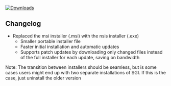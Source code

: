 [![Downloads](https://img.shields.io/github/downloads/zevnda/steam-game-idler/1.7.22/total?style=for-the-badge&logo=github&color=137eb5)](https://github.com/zevnda/steam-game-idler/releases/download/1.7.22/Steam.Game.Idler_1.7.22_x64-setup.exe)

## Changelog
- Replaced the msi installer (.msi) with the nsis installer (.exe)
  - Smaller portable installer file
  - Faster initial installation and automatic updates
  - Supports patch updates by downloading only changed files instead of the full installer for each update, saving on bandwidth

Note: The transition between installers should be seamless, but is some cases users might end up with two separate installations of SGI. If this is the case, just uninstall the older version